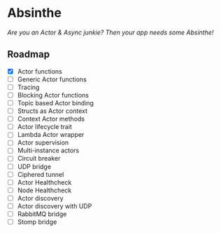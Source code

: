 # Absinthe

*Are you an Actor & Async junkie? Then your app needs some Absinthe!*


## Roadmap

- [x] Actor functions 
- [ ] Generic Actor functions
- [ ] Tracing
- [ ] Blocking Actor functions
- [ ] Topic based Actor binding
- [ ] Structs as Actor context
- [ ] Context Actor methods
- [ ] Actor lifecycle trait
- [ ] Lambda Actor wrapper
- [ ] Actor supervision
- [ ] Multi-instance actors
- [ ] Circuit breaker
- [ ] UDP bridge
- [ ] Ciphered tunnel
- [ ] Actor Healthcheck
- [ ] Node Healthcheck
- [ ] Actor discovery
- [ ] Actor discovery with UDP
- [ ] RabbitMQ bridge
- [ ] Stomp bridge
